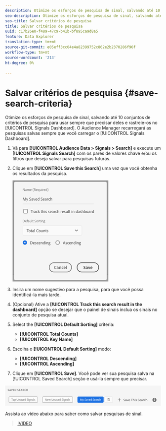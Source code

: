 ```yaml
---
description: Otimize os esforços de pesquisa de sinal, salvando até 10 conjuntos de critérios de pesquisa para serem usados sempre que necessário, e rastreie-os no Painel. O Audience Manager recarregará as pesquisas salvas sempre que você carregar o Painel.
seo-description: Otimize os esforços de pesquisa de sinal, salvando até 10 conjuntos de critérios de pesquisa para serem usados sempre que necessário, e rastreie-os no Painel. O Audience Manager recarregará as pesquisas salvas sempre que você carregar o Painel.
seo-title: Salvar critérios de pesquisa
title: Salvar critérios de pesquisa
uuid: c17b26e0-f489-47c9-b41b-bf895ca9d8a5
feature: Data Explorer
translation-type: tm+mt
source-git-commit: e05eff3cc04e4a82399752c862e2b2370286f96f
workflow-type: tm+mt
source-wordcount: '213'
ht-degree: 0%

---
```



# Salvar critérios de pesquisa {#save-search-criteria}

Otimize os esforços de pesquisa de sinal, salvando até 10 conjuntos de critérios de pesquisa para usar sempre que precisar deles e rastreie-os no [!UICONTROL Signals Dashboard]. O Audience Manager recarregará as pesquisas salvas sempre que você carregar o [!UICONTROL Signals Dashboard].

1. Vá para **[!UICONTROL Audience Data > Signals > Search]** e execute um **[!UICONTROL Signals Search]** com os pares de valores chave e/ou os filtros que deseja salvar para pesquisas futuras.
1. Clique em **[!UICONTROL Save this Search]** uma vez que você obtenha os resultados da pesquisa.

   ![Resultado da etapa](assets/save-search-criteria.png)
1. Insira um nome sugestivo para a pesquisa, para que você possa identificá-la mais tarde.
1. (Opcional) Ative a **[!UICONTROL Track this search result in the dashboard]** opção se desejar que o painel de sinais inclua os sinais no conjunto de pesquisa atual.
1. Select the **[!UICONTROL Default Sorting]** criteria:
   * **[!UICONTROL Total Counts]**
   * **[!UICONTROL Key Name]**
1. Escolha o **[!UICONTROL Default Sorting]** modo:
   * **[!UICONTROL Descending]**
   * **[!UICONTROL Ascending]**
1. Clique em **[!UICONTROL Save]**. Você pode ver sua pesquisa salva na [!UICONTROL Saved Search] seção e usá-la sempre que precisar.

![pesquisa salva](assets/saved-search.png)

Assista ao vídeo abaixo para saber como salvar pesquisas de sinal.

>[!VIDEO](https://video.tv.adobe.com/v/25147/)
